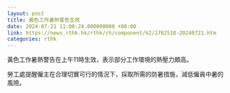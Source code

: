 ```yaml
---
layout: post
title: 黃色工作暑熱警告生效
date: 2024-07-21 11:00:24.000000000 +08:00
link: https://news.rthk.hk/rthk/ch/component/k2/1762518-20240721.htm
categories: rthk
---
```


黃色工作暑熱警告在上午11時生效，表示部分工作環境的熱壓力頗高。

勞工處提醒僱主在合理切實可行的情況下，採取所需的防暑措施，減低僱員中暑的風險。
